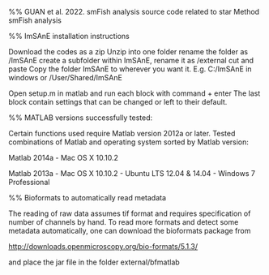 %% GUAN et al. 2022. smFish analysis source code related to star Method smFish analysis

%% ImSAnE installation instructions

Download the codes as a zip
Unzip into one folder
rename the folder as /ImSAnE
create a subfolder within ImSAnE, rename it as /external
cut and paste 
Copy the folder ImSAnE to wherever you want it. 
E.g. C:/ImSAnE in windows or /User/Shared/ImSAnE

Open setup.m in matlab and run each block with command + enter
The last block contain settings that can be changed or left to their default.


%% MATLAB versions successfully tested:

Certain functions used require Matlab version 2012a or later. 
Tested combinations of Matlab and operating system sorted by Matlab version:

Matlab 2014a
	- Mac OS X 10.10.2

Matlab 2013a
	- Mac OS X 10.10.2
	- Ubuntu LTS 12.04 & 14.04
        - Windows 7 Professional


%% Bioformats to automatically read metadata

The reading of raw data assumes tif format and requires specification of number of channels by hand.
To read more formats and detect some metadata automatically, one can download the bioformats package from

http://downloads.openmicroscopy.org/bio-formats/5.1.3/

and place the jar file in the folder external/bfmatlab
